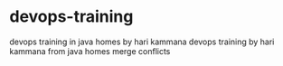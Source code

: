 # devops-training ## 
devops training   in java homes by hari kammana
devops training  by hari kammana from java homes
merge conflicts


